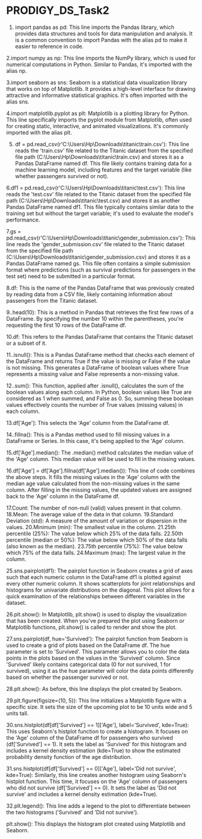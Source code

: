 # PRODIGY_DS_Task2


1. import pandas as pd: This line imports the Pandas library, which provides data structures and tools for data manipulation and analysis. It is a common convention to import Pandas with the alias pd to make it easier to reference in code.

2.import numpy as np: This line imports the NumPy library, which is used for numerical computations in Python. Similar to Pandas, it's imported with the alias np.

3.import seaborn as sns: Seaborn is a statistical data visualization library that works on top of Matplotlib. It provides a high-level interface for drawing attractive and informative statistical graphics. It's often imported with the alias sns.

4.import matplotlib.pyplot as plt: Matplotlib is a plotting library for Python. This line specifically imports the pyplot module from Matplotlib, often used for creating static, interactive, and animated visualizations. It's commonly imported with the alias plt.

5. df = pd.read_csv(r'C:\Users\Hp\Downloads\titanic\train.csv'): This line reads the 'train.csv' file related to the Titanic dataset from the specified file path (C:\Users\Hp\Downloads\titanic\train.csv) and stores it as a Pandas DataFrame named df. This file likely contains training data for a machine learning model, including features and the target variable (like whether passengers survived or not).

6.df1 = pd.read_csv(r'C:\Users\Hp\Downloads\titanic\test.csv'): This line reads the 'test.csv' file related to the Titanic dataset from the specified file path (C:\Users\Hp\Downloads\titanic\test.csv) and stores it as another Pandas DataFrame named df1. This file typically contains similar data to the training set but without the target variable; it's used to evaluate the model's performance.

7.gs = pd.read_csv(r'C:\Users\Hp\Downloads\titanic\gender_submission.csv'): This line reads the 'gender_submission.csv' file related to the Titanic dataset from the specified file path (C:\Users\Hp\Downloads\titanic\gender_submission.csv) and stores it as a Pandas DataFrame named gs. This file often contains a simple submission format where predictions (such as survival predictions for passengers in the test set) need to be submitted in a particular format.

8.df: This is the name of the Pandas DataFrame that was previously created by reading data from a CSV file, likely containing information about passengers from the Titanic dataset.

9..head(10): This is a method in Pandas that retrieves the first few rows of a DataFrame. By specifying the number 10 within the parentheses, you're requesting the first 10 rows of the DataFrame df.

10.df: This refers to the Pandas DataFrame that contains the Titanic dataset or a subset of it.

11..isnull(): This is a Pandas DataFrame method that checks each element of the DataFrame and returns True if the value is missing or False if the value is not missing. This generates a DataFrame of boolean values where True represents a missing value and False represents a non-missing value.

12..sum(): This function, applied after .isnull(), calculates the sum of the boolean values along each column. In Python, boolean values like True are considered as 1 when summed, and False as 0. So, summing these boolean values effectively counts the number of True values (missing values) in each column.

13.df['Age']: This selects the 'Age' column from the DataFrame df.

14..fillna(): This is a Pandas method used to fill missing values in a DataFrame or Series. In this case, it's being applied to the 'Age' column.

15.df['Age'].median(): The .median() method calculates the median value of the 'Age' column. This median value will be used to fill in the missing values.

16.df['Age'] = df['Age'].fillna(df['Age'].median()): This line of code combines the above steps. It fills the missing values in the 'Age' column with the median age value calculated from the non-missing values in the same column. After filling in the missing values, the updated values are assigned back to the 'Age' column in the DataFrame df.

17.Count: The number of non-null (valid) values present in that column.
18.Mean: The average value of the data in that column.
19.Standard Deviation (std): A measure of the amount of variation or dispersion in the values.
20.Minimum (min): The smallest value in the column.
21.25th percentile (25%): The value below which 25% of the data falls.
22.50th percentile (median or 50%): The value below which 50% of the data falls (also known as the median).
23.75th percentile (75%): The value below which 75% of the data falls.
24.Maximum (max): The largest value in the column.

25.sns.pairplot(df1): The pairplot function in Seaborn creates a grid of axes such that each numeric column in the DataFrame df1 is plotted against every other numeric column. It shows scatterplots for joint relationships and histograms for univariate distributions on the diagonal. This plot allows for a quick examination of the relationships between different variables in the dataset.

26.plt.show(): In Matplotlib, plt.show() is used to display the visualization that has been created. When you've prepared the plot using Seaborn or Matplotlib functions, plt.show() is called to render and show the plot.

27.sns.pairplot(df, hue='Survived'): The pairplot function from Seaborn is used to create a grid of plots based on the DataFrame df. The hue parameter is set to 'Survived'. This parameter allows you to color the data points in the plots based on the values in the 'Survived' column. Since 'Survived' likely contains categorical data (0 for not survived, 1 for survived), using it as the hue parameter will color the data points differently based on whether the passenger survived or not.

28.plt.show(): As before, this line displays the plot created by Seaborn.

29.plt.figure(figsize=(10, 5)): This line initializes a Matplotlib figure with a specific size. It sets the size of the upcoming plot to be 10 units wide and 5 units tall.

30.sns.histplot(df[df['Survived'] == 1]['Age'], label='Survived', kde=True): This uses Seaborn's histplot function to create a histogram. It focuses on the 'Age' column of the DataFrame df for passengers who survived (df['Survived'] == 1). It sets the label as 'Survived' for this histogram and includes a kernel density estimation (kde=True) to show the estimated probability density function of the age distribution.

31.sns.histplot(df[df['Survived'] == 0]['Age'], label='Did not survive', kde=True): Similarly, this line creates another histogram using Seaborn's histplot function. This time, it focuses on the 'Age' column of passengers who did not survive (df['Survived'] == 0). It sets the label as 'Did not survive' and includes a kernel density estimation (kde=True).

32.plt.legend(): This line adds a legend to the plot to differentiate between the two histograms ('Survived' and 'Did not survive').

plt.show(): This displays the histogram plot created using Matplotlib and Seaborn.

